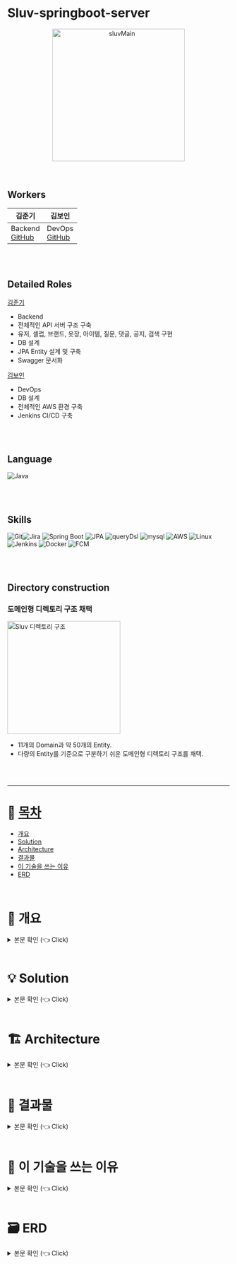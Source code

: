 # Sluv-springboot-server
<div align="center">
<img width="300" alt="sluvMain" src="https://github.com/CELEBIT/sluv-springboot-server/assets/101792740/a3799048-0fe7-4096-ae8c-0b64a8b7b48a">
</div>
<br/><br/>

## Workers
<div align="center">

|김준기|김보인|
|---|---|
| Backend <br>  [GitHub](https://github.com/KJBig)| DevOps <br>  [GitHub](https://github.com/Boin-Kau)|

</div>
<br/><br/>

## Detailed Roles
[김준기](https://github.com/KJBig)
- Backend
- 전체적인 API 서버 구조 구축
- 유저, 셀럽, 브랜드, 옷장, 아이템, 질문, 댓글, 공지, 검색 구현
- DB 설계
- JPA Entity 설계 및 구축
- Swagger 문서화

[김보인](https://github.com/Boin-Kau)
- DevOps
- DB 설계
- 전체적인 AWS 환경 구축
- Jenkins CI/CD 구축

<br/><br/>



## Language
<img alt="Java" src ="https://img.shields.io/badge/Java-007396.svg?&style=for-the-badge&logo=Java&logoColor=white"/>

<br/><br/>

## Skills
<img alt="Git" src ="https://img.shields.io/badge/Git-F05032.svg?&style=for-the-badge&logo=Git&logoColor=white"/><img alt="Jira" src ="https://img.shields.io/badge/Jira-0052CC.svg?&style=for-the-badge&logo=jira&logoColor=white"/>
<img alt="Spring Boot" src ="https://img.shields.io/badge/Spring Boot-6DB33F.svg?&style=for-the-badge&logo=springboot&logoColor=white"/>
<img alt="JPA" src ="https://img.shields.io/badge/jpa-6DB33F.svg?&style=for-the-badge&logo=jpa&logoColor=white"/>
<img alt="queryDsl" src ="https://img.shields.io/badge/querydsl-4479A1.svg?&style=for-the-badge&logo=querydsl&logoColor=white"/>
<img alt="mysql" src ="https://img.shields.io/badge/mysql-4479A1.svg?&style=for-the-badge&logo=mysql&logoColor=white"/>
<img alt="AWS" src ="https://img.shields.io/badge/AWS-232F3E.svg?&style=for-the-badge&logo=amazonaws&logoColor=white"/>
<img alt="Linux" src ="https://img.shields.io/badge/Linux-FCC624.svg?&style=for-the-badge&logo=linux&logoColor=white"/>
<img alt="Jenkins" src ="https://img.shields.io/badge/Jenkins-D24939.svg?&style=for-the-badge&logo=Jenkins&logoColor=white"/>
<img alt="Docker" src ="https://img.shields.io/badge/Docker-4479A1.svg?&style=for-the-badge&logo=Docker&logoColor=white"/>
<img alt="FCM" src ="https://img.shields.io/badge/FCM-FFCA28.svg?&style=for-the-badge&logo=firebase&logoColor=white"/>

<br/><br/>

## Directory construction
### 도메인형 디렉토리 구조 채택
<img width="256" alt="Sluv 디렉토리 구조" src="https://github.com/CELEBIT/sluv-springboot-server/assets/101792740/755f64d8-a017-4280-8c43-d8f779528424">

- 11개의 Domain과 약 50개의 Entity. 
- 다량의 Entity를 기준으로 구분하기 쉬운 도메인형 디렉토리 구조를 채택.

<br/><br/>

---

# :memo: [목차](#index) <a name = "index"></a>

- [개요](#outline)
- [Solution](#solution)
- [Architecture](#architecture)
- [결과물](#result)
- [이 기술을 쓰는 이유](#why)
- [ERD](#erd)


<br>

# :bookmark: 개요 <a name = "outline"></a>

<details>
   <summary> 본문 확인 (👈 Click)</summary>
<br />
 
  - 셀럽이 사용한 아이템을 따라 구매하는 일이 증가하였습니다. 이에 따라 "손민수 아이템"이라는 단어까지 등장하며 인기는 꾸준히 증가하였습니다.
  - 인기가 증가함에 따라 트위터를 중심으로 다양한 SNS에서 손민수 아이템의 정보를 공유하는 계정들이 등장하였습니다.
  - 하지만 SNS로 공유하다 보니, 검색의 범위도 너무 광범위하며 공유자의 입장에서도 불편함이 발생하였습니다.
  - 검색 속도와 공유 속도 및 편의성을 개선하기 위해 서비스 운영을 하고자 합니다.
  <div align="center">
    <img width="700" alt="sluv_intro1" src="https://github.com/CELEBIT/sluv-springboot-server/assets/101792740/d6bac75b-475d-4054-afa7-582cf1c56009">
    <img width="700" alt="sluv_intro2" src="https://github.com/CELEBIT/sluv-springboot-server/assets/101792740/fd0efd3e-73f1-470f-9dd7-7e177ceee072">
    <img width="700" alt="sluv_intro3" src="https://github.com/CELEBIT/sluv-springboot-server/assets/101792740/53c979f6-665e-4aa5-9b9c-0ebee460f067">
  </div>
  

</details>

<br>

# :bulb: Solution <a name = "solution"></a>

<details>
   <summary> 본문 확인 (👈 Click)</summary>
<br />

### 획일화된 정보 형식 및 입력폼
- 검색자의 입장에서 다량의 정보를 획일화된 형식으로 얻을 수 있다.
- 공유자의 입장에서 필요한 정보만 입력할 수 있다.
<br> (많은 정보를 하나하나 텍스트로 입력하기 번거롭다는 점 해결)

### 관심 셀럽 및 필터링 기능
  - 검색자의 입장에서 원하는 셀럽의 정보를 중심으로 검색할 수 있다.
  <br>(방탄소년단 진의 티셔츠 -> 다른 셀럽의 티셔츠가 검색됨을 방지)
  - 검색자의 입장에서 필터링을 통해 원하는 조건의 정보만 검색할 수 있다.
  <br>(방탄소년단 진의 티셔츠 -> 다른 셀럽의 티셔츠가 검색됨을 방지)

### 질문 커뮤니티 및 댓글 기능
- 공유자의 입장에서 정보 공유 시 생기는 부담을 줄일 수 있다.
    <br>(혼자 정보를 공유하다 보니 정보 오전달 및 요청사항 수리에 대한 부담을 해결)
- 검색자의 입장에서 여러명에게 답을 들을 수 있으니, 정제된 정보를 얻을 수 있다.
<br><br/>
</details>

<br>

# :building_construction: Architecture <a name = "architecture"></a>

<details>
   <summary> 본문 확인 (👈 Click)</summary>
<br />
<img width="700" alt="sluv_intro1" src="https://github.com/CELEBIT/sluv-springboot-server/assets/101792740/972d0587-a326-4de8-9964-9fc0be3a4cfe">

</details>



<br>

# :tada: 결과물 <a name = "result"></a>

<details>
   <summary> 본문 확인 (👈 Click)</summary>
<br/>

### 앱 도입
<div align="center">
<img width="700" alt="sluv_intro1" src="https://github.com/CELEBIT/sluv-springboot-server/assets/101792740/63e9bac9-f139-4940-8cc8-b9f07a8f83c1">
</div>
<br><br/>

- 3개의 소셜 로그인 제공합니다. (카카오, 구글, 애플)
- 약관 등록합니다.
- 프로필 사진, 닉네임을 등록합니다.
- 관심셀럽 선택합니다.

  각 단계에서 앱 종료하는 것을 대비하여 UserStatus를 통해 재접속 시에 첫 단계부터 다시 시작하는 상황을 방지하였습니다.

<br><br/>

### 관심셀럽
<div align="center">
<img width="700" alt="sluv_intro1" src="https://github.com/CELEBIT/sluv-springboot-server/assets/101792740/8c0c19ae-bae7-4974-aea6-02773b80cfb8">
</div>
<br><br/>

- 관심셀럽 설정을 통해 관심 있는 셀럽의 정보를 위주로 전달합니다.
- 동명이인 셀럽은 프로필을 통해 구분할 수 있습니다.
- 최대 50명까지 설정 가능합니다.

<br><br/>


### 마이페이지
<div align="center">
<img width="700" alt="sluv_intro1" src="https://github.com/CELEBIT/sluv-springboot-server/assets/101792740/bdac5fde-87a3-4385-95e8-b79c0c7fb546">
</div>
<br><br/>

- 유저별 마이페이지 운영.
- 내 마이페이지와 타인의 마이페이지 정보를 다르게 전달해 줍니다.
- 유저가 작성한 아이템, 유저의 옷장, 관심셀럽, 팔로워, 팔로잉 확인할 수 있습니다.
- 자신의 마이페이지에서 자신이 작성한 커뮤니티와 최근 본컨텐츠, 좋아요 한 게시글들을 확인할 수 있습니다.

<br><br/>

   
### 홈
<div align="center">
<img width="700" alt="sluv_intro1" src="https://github.com/CELEBIT/sluv-springboot-server/assets/101792740/f6c9b6f2-d71f-4ba2-9b18-972f6801ea35">
</div>
<br><br/>

- 앱의 홈 화면.
- 여러 셀럽의 아이템을 추천해 줍니다.
- 인기 아이템과 스러버 등을 추천해 줍니다.
- 설정한 관심셀럽들과 관련된 아이템 추천해 줍니다.

<br><br/>

### 커뮤니티 홈
<div align="center">
<img width="700" alt="sluv_intro1" src="https://github.com/CELEBIT/sluv-springboot-server/assets/101792740/ffae8e50-f221-4dee-a89d-44f21dcc3fb1">
</div>
<br><br/>

- 커뮤니티의 홈 화면.
- 일간, 주간 인기 커뮤니티 게시글 추천해 줍니다.
- 커뮤니티 게시글 타입별 검색을 할 수 있습니다.
   - 찾아주세요 : 셀럽별 필터링
   - 이 중에 뭐 살까 : 투표 상태별 필터링
   - 추천해 줘 : 해시태그별 필터링

<br><br/>

### 커뮤니티

<br><br/>

- 커뮤니티는 4개의 타입으로 구성되어 있습니다.

<br><br/>

#### 찾아주세요
<div align="center">
<img width="500" alt="sluv_intro1" src="https://github.com/CELEBIT/sluv-springboot-server/assets/101792740/25946a9a-71e1-44d6-af44-d4bda2da9e0d">
</div>
<br><br/>

- 셀럽을 기준으로 아이템을 찾아주는 게시글.
- 아이템 및 사진 첨부할 수 있습니다.


#### 이 중에 뭐 살까
<div align="center">
<img width="500" alt="sluv_intro1" src="https://github.com/CELEBIT/sluv-springboot-server/assets/101792740/b77e9456-6b2a-48cb-a4fa-ca8f5c28ab72">
</div>

- 투표를 통해 고민되는 아이템을 추천받는 게시글.
- 아이템, 사진 첨부할 수 있습니다.
- 투표 마감시간 설정할 수 있습니다.

<br><br/>


#### 이거 어때
<div align="center">
<img width="500" alt="sluv_intro1" src="https://github.com/CELEBIT/sluv-springboot-server/assets/101792740/1a0275a7-9202-4684-9688-5152381cec14">
</div>

- 자유롭게 아이템과 사진을 올려 질문하는 게시글.
- 아이템, 사진 첨부할 수 있습니다.

<br><br/>


#### 추천해 줘
<div align="center">
<img width="500" alt="sluv_intro1" src="https://github.com/CELEBIT/sluv-springboot-server/assets/101792740/55f61e58-8ef9-41b8-9a97-54569e785fe9">
</div>

- 해시태그를 설정하여 주제를 기준으로 질문하고 추천받는 게시글.
- 해시태그 설정을 할 수 있습니다.
- 아이템, 사진 첨부할 수 있습니다.


<br><br/>

### 커뮤니티 댓글
<div align="center">
<img width="500" alt="sluv_intro1" src="https://github.com/CELEBIT/sluv-springboot-server/assets/101792740/6f7c2433-10f6-4dc9-a8ef-975b5ce0d8fb">
</div>

- 커뮤니티 게시글에 아이템/사진을 첨부하여 댓글을 남길 수 있습니다.
- 댓글에 대댓글을 추가할 수 있습니다. 
- 좋아요 기능이 있습니다.

<br><br/>


### 정보공유
<div align="center">
<img width="700" alt="sluv_intro1" src="https://github.com/CELEBIT/sluv-springboot-server/assets/101792740/34789c09-5e2f-42e0-be14-9c9f39f17320">
</div>
<br><br/>

- 필수 정보만 입력해도 되는 입력폼 제공합니다.
- 임시 보관함 기능을 통해 작성을 이어갈 수 있습니다.

<br><br/>

<div align="center">
<img width="700" alt="sluv_intro1" src="https://github.com/CELEBIT/sluv-springboot-server/assets/101792740/65ccec99-8b02-424f-9c4d-8a48cd5ca63e">
</div>
<br><br/>

- 획일화된 정보 게시글을 제공합니다.
- 게시글과 같은 셀럽, 같은 브랜드, 함께 보관한 아이템을 추천해 줍니다.

<br><br/>


### 옷장
<div align="center">
<img width="700" alt="sluv_intro1" src="https://github.com/CELEBIT/sluv-springboot-server/assets/101792740/6709bd2a-1cd1-45d3-84a3-ff46a6ded441">
</div>
<br><br/>

- 관심 있는 아이템 게시글을 옷장에 스크랩할 수 있습니다.
- 기본 옷장은 회원가입 시 제공됩니다.
- 배경 사진과 색, 이름을 변경할 수 있습니다.

<br><br/>



### 검색
<div align="center">
<img width="700" alt="sluv_intro1" src="https://github.com/CELEBIT/sluv-springboot-server/assets/101792740/8e2803aa-d54a-47b0-b4ce-bbbab3ed53f8">
</div>
<br><br/>

- 통합검색을 통해 검색어와 관련된 아이템, 커뮤니티, 사용자를 검색할 수 있습니다.
- 일간 인기 검색어를 노출합니다.
- 필터를 통해 검색할 수 있습니다.

<br><br/>


<div align="center">
<img width="700" alt="sluv_intro1" src="https://github.com/CELEBIT/sluv-springboot-server/assets/101792740/297ff13f-81fa-4867-8887-b718353c9c42">
</div>
<br><br/>

- 통합검색뿐만 아니라 아이템, 커뮤니티, 사용자로 묶어 검색할 수 있습니다.

<br><br/>

</details>

<br>

# :monocle_face: 이 기술을 쓰는 이유 <a name = "why"></a>

<details>
   <summary> 본문 확인 (👈 Click)</summary>
<br />

### API 문서화

<div align="center">
<img width="700" alt="sluv_intro1" src="https://github.com/CELEBIT/sluv-springboot-server/assets/101792740/d4918edf-03a3-4eba-ac1c-f75d007ed6f3">
</div>

- API 문서화를 Swagger와 Spring Rest Doc중에서 고민하였습니다.
- 최종적으로 Swagger를 채택하였습니다.

**[이유1]**

- **Swagger 문서상에서 API를 테스트**할 수 있다는 점이 굉장한 장점으로 다가왔다.
- 해당 기능을 통해 프론트 개발자가 API 문서를 보며 테스트할 수 있고, 실제 개발과 Swagger API 테스트로 2중 테스트가 가능하기 때문에 좋다고 생각했다.
    
    (실제로 프론트 개발자가 API 연동중 에러 발생 시 바로 말하는 것이 아닌, Swagger API 테스트 기능으로 한 번 더 확인해보고 서버 에러인지 여부를 판단할 수 있었다.)
    

**[이유2]**

- 또한 Spring REST Docs는 테스트 코드를 작성해야 문서 생성할 수 있다.
- 때문에 접근성이 떨어진다고 판단하였다.

<br><br/>


### Query DSL

<div align="center">
<img width="500" alt="sluv_intro1" src="https://github.com/CELEBIT/sluv-springboot-server/assets/101792740/317fd8bd-eecf-42e7-89a2-eed67d3985f1">
</div>
<br><br/>

간단한 기능은 Spring Data JPA가 제공해 주는 CRUD 메소드를 사용하더라도, 복잡한 기능의 경우 JPQL을 사용하여 구현하게 됩니다.

하지만 JPQL의 경우 문자열로 직접 작성하기 때문에 오타 혹은 문법적인 오류가 발생할 수 있습니다. 또한 SQL 문법을 작성하기 때문에 복잡한 구현 시 쿼리문이 길어지며 가독성이 떨어진다는 단점이 있습니다.

다음과 같은 Query DSL의 특징이 JPQL의 단점을 보완하기 때문에 도입하였습니다.

- 문자가 아닌 코드로 쿼리를 작성하여 문법 오류를 쉽게 확인할 수 있습니다.
- 객체를 사용하는 방식과 동일한 작성법을 이용하기 때문에 가독성이 높습니다.
- IDE의 도움을 받을 수 있습니다.

</details>
<br>

# :card_file_box: ERD <a name = "erd"></a>

<details>
   <summary> 본문 확인 (👈 Click)</summary>
<br />

<div align="center">
<img width="912" alt="sluv_erd" src="https://github.com/CELEBIT/sluv-springboot-server/assets/101792740/bb324c0c-c057-4e4e-9661-84b9099ae6e2">
</div>
<br><br/>

</details>
